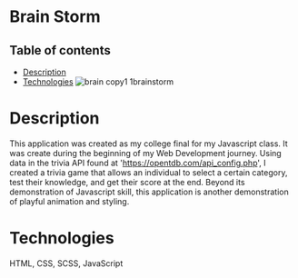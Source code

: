 # Brain Storm

## Table of contents

- [Description](#description)
- [Technologies](#technologies)
![brain copy1 1brainstorm](https://github.com/alouisa/alouisa.github.io/assets/41756295/56ec2101-1663-463d-b414-ff0c0a4d9f74)

# Description

This application was created as my college final for my Javascript class. It was create during the beginning of my Web Development journey. Using data in the trivia API found at 'https://opentdb.com/api_config.php', I created a trivia game that allows an individual to select a certain category, test their knowledge, and get their score at the end. Beyond its demonstration of Javascript skill, this application is another demonstration of playful animation and styling.

# Technologies

HTML, CSS, SCSS, JavaScript
